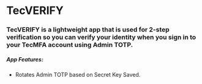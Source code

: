 # TecVERIFY

### **TecVERIFY** is a lightweight app that is used for 2-step verification so you can verify your identity when you sign in to your **TecMFA** account using Admin TOTP.

##### App Features:
* Rotates Admin TOTP based on Secret Key Saved. 